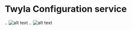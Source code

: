 # Twyla Configuration service

.. ![alt text](https://travis-ci.org/ahussein/ckanext-datalineage.svg?branch=master)
.. ![alt text](https://codecov.io/gh/ahussein/twyla_config_service/branch/master/graphs/badge.svg)
